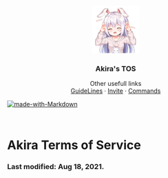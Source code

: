 <!-- PROJECT LOGO -->
<br />
<p align="center">
  <a href="https://github.com/Dark-LYNN/Dark-LYNN/">
    <img src="Images/Avatar%20-%20400%20x%20400.png" alt="Logo" width="110" height="110">
  </a>
  <h3 align="center">Akira's TOS</h3>

  <p align="center">
    Other usefull links
    <br />
    <a href="https://github.com/Dark-LYNN/Dark-LYNN/tree/main/Discord/Discord-Bots/JavaScript/Akira/Assets/GuideLines.md">GuideLines</a>
    ·
    <a href="https://discord.com/api/oauth2/authorize?client_id=738057910923296839&permissions=261421919735&redirect_uri=https%3A%2F%2Fdiscord.gg%2FSBj5WzeVBj&response_type=code&scope=bot%20guilds.join/">Invite</a>
    ·
    <a href="https://github.com/Dark-LYNN/Dark-LYNN/tree/main/Discord/Discord-Bots/JavaScript/Akira/Assets/Commands.md">Commands</a>
  </p>
</p>
<!-- Project Shields
*** I'm using markdown "reference style" links for readability.-->

[![made-with-Markdown](https://img.shields.io/badge/Made%20with-Markdown-1f425f.svg)](https://github.com/Dark-LYNN/Dark-LYNN/)

<br>

# Akira Terms of Service
### Last modified: Aug 18, 2021.
